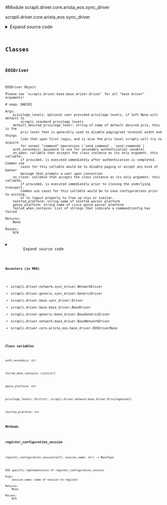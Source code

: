 <link rel="preload stylesheet" as="style" href="https://cdnjs.cloudflare.com/ajax/libs/10up-sanitize.css/11.0.1/sanitize.min.css" integrity="sha256-PK9q560IAAa6WVRRh76LtCaI8pjTJ2z11v0miyNNjrs=" crossorigin>
<link rel="preload stylesheet" as="style" href="https://cdnjs.cloudflare.com/ajax/libs/10up-sanitize.css/11.0.1/typography.min.css" integrity="sha256-7l/o7C8jubJiy74VsKTidCy1yBkRtiUGbVkYBylBqUg=" crossorigin>
<link rel="stylesheet preload" as="style" href="https://cdnjs.cloudflare.com/ajax/libs/highlight.js/10.1.1/styles/github.min.css" crossorigin>
<script defer src="https://cdnjs.cloudflare.com/ajax/libs/highlight.js/10.1.1/highlight.min.js" integrity="sha256-Uv3H6lx7dJmRfRvH8TH6kJD1TSK1aFcwgx+mdg3epi8=" crossorigin></script>
<script>window.addEventListener('DOMContentLoaded', () => hljs.initHighlighting())</script>















#Module scrapli.driver.core.arista_eos.sync_driver

scrapli.driver.core.arista_eos.sync_driver

<details class="source">
    <summary>
        <span>Expand source code</span>
    </summary>
    <pre>
        <code class="python">
"""scrapli.driver.core.arista_eos.sync_driver"""
from copy import deepcopy
from typing import Any, Callable, Dict, List, Optional, Union

from scrapli.driver import NetworkDriver
from scrapli.driver.core.arista_eos.base_driver import PRIVS, EOSDriverBase
from scrapli.driver.network.base_driver import PrivilegeLevel


def eos_on_open(conn: NetworkDriver) -> None:
    """
    EOSDriver default on_open callable

    Args:
        conn: NetworkDriver object

    Returns:
        None

    Raises:
        N/A

    """
    conn.acquire_priv(desired_priv=conn.default_desired_privilege_level)
    conn.channel.send_input(channel_input="terminal length 0")
    conn.channel.send_input(channel_input="terminal width 32767")


def eos_on_close(conn: NetworkDriver) -> None:
    """
    EOSDriver default on_close callable

    Args:
        conn: NetworkDriver object

    Returns:
        None

    Raises:
        N/A

    """
    conn.acquire_priv(desired_priv=conn.default_desired_privilege_level)
    conn.channel.write(channel_input="exit")
    conn.channel.send_return()


class EOSDriver(NetworkDriver, EOSDriverBase):
    def __init__(
        self,
        host: str,
        privilege_levels: Optional[Dict[str, PrivilegeLevel]] = None,
        default_desired_privilege_level: str = "privilege_exec",
        port: int = 22,
        auth_username: str = "",
        auth_password: str = "",
        auth_private_key: str = "",
        auth_private_key_passphrase: str = "",
        auth_strict_key: bool = True,
        auth_bypass: bool = False,
        timeout_socket: float = 15.0,
        timeout_transport: float = 30.0,
        timeout_ops: float = 30.0,
        comms_return_char: str = "\n",
        comms_ansi: bool = False,
        ssh_config_file: Union[str, bool] = False,
        ssh_known_hosts_file: Union[str, bool] = False,
        on_init: Optional[Callable[..., Any]] = None,
        on_open: Optional[Callable[..., Any]] = None,
        on_close: Optional[Callable[..., Any]] = None,
        transport: str = "system",
        transport_options: Optional[Dict[str, Any]] = None,
        channel_log: Union[str, bool] = False,
        channel_lock: bool = False,
        auth_secondary: str = "",
        failed_when_contains: Optional[List[str]] = None,
        textfsm_platform: str = "arista_eos",
        genie_platform: str = "",
    ):
        """
        EOSDriver Object

        Please see `scrapli.driver.base.base_driver.Driver` for all "base driver" arguments!

        # noqa: DAR101

        Args:
            privilege_levels: optional user provided privilege levels, if left None will default to
                scrapli standard privilege levels
            default_desired_privilege_level: string of name of default desired priv, this is the
                priv level that is generally used to disable paging/set terminal width and things
                like that upon first login, and is also the priv level scrapli will try to acquire
                for normal "command" operations (`send_command`, `send_commands`)
            auth_secondary: password to use for secondary authentication (enable)
            on_open: callable that accepts the class instance as its only argument. this callable,
                if provided, is executed immediately after authentication is completed. Common use
                cases for this callable would be to disable paging or accept any kind of banner
                message that prompts a user upon connection
            on_close: callable that accepts the class instance as its only argument. this callable,
                if provided, is executed immediately prior to closing the underlying transport.
                Common use cases for this callable would be to save configurations prior to exiting,
                or to logout properly to free up vtys or similar.
            textfsm_platform: string name of textfsm parser platform
            genie_platform: string name of cisco genie parser platform
            failed_when_contains: List of strings that indicate a command/config has failed

        Returns:
            None

        Raises:
            N/A

        """
        # somewhere/somehow the mixin is causing mypy to be upset about comms_prompt_pattern...
        self.comms_prompt_pattern: str

        if privilege_levels is None:
            privilege_levels = deepcopy(PRIVS)

        if on_open is None:
            on_open = eos_on_open
        if on_close is None:
            on_close = eos_on_close

        if failed_when_contains is None:
            failed_when_contains = [
                "% Ambiguous command",
                "% Error",
                "% Incomplete command",
                "% Invalid input",
                "% Cannot commit",
            ]

        super().__init__(
            host=host,
            port=port,
            auth_username=auth_username,
            auth_password=auth_password,
            auth_private_key=auth_private_key,
            auth_private_key_passphrase=auth_private_key_passphrase,
            auth_strict_key=auth_strict_key,
            auth_bypass=auth_bypass,
            timeout_socket=timeout_socket,
            timeout_transport=timeout_transport,
            timeout_ops=timeout_ops,
            comms_return_char=comms_return_char,
            comms_ansi=comms_ansi,
            ssh_config_file=ssh_config_file,
            ssh_known_hosts_file=ssh_known_hosts_file,
            on_init=on_init,
            on_open=on_open,
            on_close=on_close,
            transport=transport,
            transport_options=transport_options,
            channel_log=channel_log,
            channel_lock=channel_lock,
            privilege_levels=privilege_levels,
            default_desired_privilege_level=default_desired_privilege_level,
            auth_secondary=auth_secondary,
            failed_when_contains=failed_when_contains,
            textfsm_platform=textfsm_platform,
            genie_platform=genie_platform,
        )

    def _abort_config(self) -> None:
        """
        Abort EOS configuration session (if using a config session!)

        Args:
            N/A

        Returns:
            None

        Raises:
            N/A

        """
        # eos pattern for config sessions should *always* have `config-s`
        if "config\\-s" in self._current_priv_level.pattern:
            self.channel.send_input(channel_input="abort")
            self._current_priv_level = self.privilege_levels["privilege_exec"]

    def register_configuration_session(self, session_name: str) -> None:
        """
        EOS specific implementation of register_configuration_session

        Args:
            session_name: name of session to register

        Returns:
            None

        Raises:
            N/A

        """
        self._create_configuration_session(session_name=session_name)
        self.update_privilege_levels()
        </code>
    </pre>
</details>



## Classes

### EOSDriver


```text
EOSDriver Object

Please see `scrapli.driver.base.base_driver.Driver` for all "base driver" arguments!

# noqa: DAR101

Args:
    privilege_levels: optional user provided privilege levels, if left None will default to
        scrapli standard privilege levels
    default_desired_privilege_level: string of name of default desired priv, this is the
        priv level that is generally used to disable paging/set terminal width and things
        like that upon first login, and is also the priv level scrapli will try to acquire
        for normal "command" operations (`send_command`, `send_commands`)
    auth_secondary: password to use for secondary authentication (enable)
    on_open: callable that accepts the class instance as its only argument. this callable,
        if provided, is executed immediately after authentication is completed. Common use
        cases for this callable would be to disable paging or accept any kind of banner
        message that prompts a user upon connection
    on_close: callable that accepts the class instance as its only argument. this callable,
        if provided, is executed immediately prior to closing the underlying transport.
        Common use cases for this callable would be to save configurations prior to exiting,
        or to logout properly to free up vtys or similar.
    textfsm_platform: string name of textfsm parser platform
    genie_platform: string name of cisco genie parser platform
    failed_when_contains: List of strings that indicate a command/config has failed

Returns:
    None

Raises:
    N/A
```

<details class="source">
    <summary>
        <span>Expand source code</span>
    </summary>
    <pre>
        <code class="python">
class EOSDriver(NetworkDriver, EOSDriverBase):
    def __init__(
        self,
        host: str,
        privilege_levels: Optional[Dict[str, PrivilegeLevel]] = None,
        default_desired_privilege_level: str = "privilege_exec",
        port: int = 22,
        auth_username: str = "",
        auth_password: str = "",
        auth_private_key: str = "",
        auth_private_key_passphrase: str = "",
        auth_strict_key: bool = True,
        auth_bypass: bool = False,
        timeout_socket: float = 15.0,
        timeout_transport: float = 30.0,
        timeout_ops: float = 30.0,
        comms_return_char: str = "\n",
        comms_ansi: bool = False,
        ssh_config_file: Union[str, bool] = False,
        ssh_known_hosts_file: Union[str, bool] = False,
        on_init: Optional[Callable[..., Any]] = None,
        on_open: Optional[Callable[..., Any]] = None,
        on_close: Optional[Callable[..., Any]] = None,
        transport: str = "system",
        transport_options: Optional[Dict[str, Any]] = None,
        channel_log: Union[str, bool] = False,
        channel_lock: bool = False,
        auth_secondary: str = "",
        failed_when_contains: Optional[List[str]] = None,
        textfsm_platform: str = "arista_eos",
        genie_platform: str = "",
    ):
        """
        EOSDriver Object

        Please see `scrapli.driver.base.base_driver.Driver` for all "base driver" arguments!

        # noqa: DAR101

        Args:
            privilege_levels: optional user provided privilege levels, if left None will default to
                scrapli standard privilege levels
            default_desired_privilege_level: string of name of default desired priv, this is the
                priv level that is generally used to disable paging/set terminal width and things
                like that upon first login, and is also the priv level scrapli will try to acquire
                for normal "command" operations (`send_command`, `send_commands`)
            auth_secondary: password to use for secondary authentication (enable)
            on_open: callable that accepts the class instance as its only argument. this callable,
                if provided, is executed immediately after authentication is completed. Common use
                cases for this callable would be to disable paging or accept any kind of banner
                message that prompts a user upon connection
            on_close: callable that accepts the class instance as its only argument. this callable,
                if provided, is executed immediately prior to closing the underlying transport.
                Common use cases for this callable would be to save configurations prior to exiting,
                or to logout properly to free up vtys or similar.
            textfsm_platform: string name of textfsm parser platform
            genie_platform: string name of cisco genie parser platform
            failed_when_contains: List of strings that indicate a command/config has failed

        Returns:
            None

        Raises:
            N/A

        """
        # somewhere/somehow the mixin is causing mypy to be upset about comms_prompt_pattern...
        self.comms_prompt_pattern: str

        if privilege_levels is None:
            privilege_levels = deepcopy(PRIVS)

        if on_open is None:
            on_open = eos_on_open
        if on_close is None:
            on_close = eos_on_close

        if failed_when_contains is None:
            failed_when_contains = [
                "% Ambiguous command",
                "% Error",
                "% Incomplete command",
                "% Invalid input",
                "% Cannot commit",
            ]

        super().__init__(
            host=host,
            port=port,
            auth_username=auth_username,
            auth_password=auth_password,
            auth_private_key=auth_private_key,
            auth_private_key_passphrase=auth_private_key_passphrase,
            auth_strict_key=auth_strict_key,
            auth_bypass=auth_bypass,
            timeout_socket=timeout_socket,
            timeout_transport=timeout_transport,
            timeout_ops=timeout_ops,
            comms_return_char=comms_return_char,
            comms_ansi=comms_ansi,
            ssh_config_file=ssh_config_file,
            ssh_known_hosts_file=ssh_known_hosts_file,
            on_init=on_init,
            on_open=on_open,
            on_close=on_close,
            transport=transport,
            transport_options=transport_options,
            channel_log=channel_log,
            channel_lock=channel_lock,
            privilege_levels=privilege_levels,
            default_desired_privilege_level=default_desired_privilege_level,
            auth_secondary=auth_secondary,
            failed_when_contains=failed_when_contains,
            textfsm_platform=textfsm_platform,
            genie_platform=genie_platform,
        )

    def _abort_config(self) -> None:
        """
        Abort EOS configuration session (if using a config session!)

        Args:
            N/A

        Returns:
            None

        Raises:
            N/A

        """
        # eos pattern for config sessions should *always* have `config-s`
        if "config\\-s" in self._current_priv_level.pattern:
            self.channel.send_input(channel_input="abort")
            self._current_priv_level = self.privilege_levels["privilege_exec"]

    def register_configuration_session(self, session_name: str) -> None:
        """
        EOS specific implementation of register_configuration_session

        Args:
            session_name: name of session to register

        Returns:
            None

        Raises:
            N/A

        """
        self._create_configuration_session(session_name=session_name)
        self.update_privilege_levels()
        </code>
    </pre>
</details>


#### Ancestors (in MRO)
- scrapli.driver.network.sync_driver.NetworkDriver
- scrapli.driver.generic.sync_driver.GenericDriver
- scrapli.driver.base.sync_driver.Driver
- scrapli.driver.base.base_driver.BaseDriver
- scrapli.driver.generic.base_driver.BaseGenericDriver
- scrapli.driver.network.base_driver.BaseNetworkDriver
- scrapli.driver.core.arista_eos.base_driver.EOSDriverBase
#### Class variables

    
`auth_secondary: str`




    
`failed_when_contains: List[str]`




    
`genie_platform: str`




    
`privilege_levels: Dict[str, scrapli.driver.network.base_driver.PrivilegeLevel]`




    
`textfsm_platform: str`



#### Methods

    

##### register_configuration_session
`register_configuration_session(self, session_name: str) ‑> NoneType`

```text
EOS specific implementation of register_configuration_session

Args:
    session_name: name of session to register

Returns:
    None

Raises:
    N/A
```
